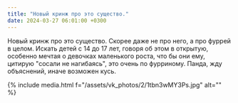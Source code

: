 ```yaml
---
title: "Новый кринж про это существо."
date: 2024-03-27 06:01:00 +0300
---
```


Новый кринж про это существо.
Скорее даже не про него, а про фуррей в целом.
Искать детей с 14 до 17 лет, говоря об этом в открытую, особенно мечтая о девочках маленького роста, что бы они ему, цитирую "сосали не нагибаясь", это очень по фурриному.
Панда, жду объяснений, иначе возможен кусь.

{% include media.html f="/assets/vk_photos/2/1tbn3wMY3Ps.jpg" alt="" %}

